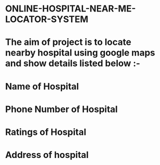 # ONLINE-HOSPITAL-NEAR-ME-LOCATOR-SYSTEM
# The aim of project is to locate nearby hospital using google maps and show details listed below :-
# Name of Hospital
# Phone Number of Hospital
# Ratings of Hospital
# Address of hospital
